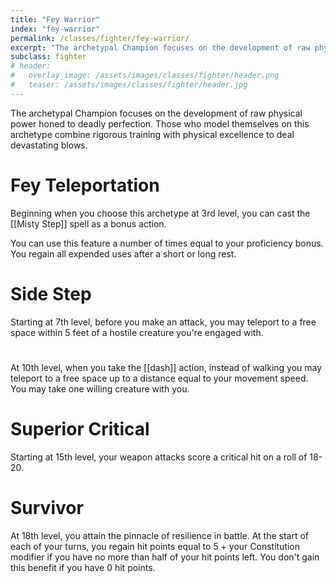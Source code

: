 ```yaml
---
title: "Fey Warrior"
index: "fey-warrior"
permalink: /classes/fighter/fey-warrior/
excerpt: "The archetypal Champion focuses on the development of raw physical power honed to deadly perfection."
subclass: fighter
# header:
#   overlay_image: /assets/images/classes/fighter/header.png
#   teaser: /assets/images/classes/fighter/header.jpg
---
```

The archetypal Champion focuses on the development of raw physical power honed to deadly perfection. Those who model themselves on this archetype combine rigorous training with physical excellence to deal devastating blows.

# Fey Teleportation
Beginning when you choose this archetype at 3rd level, you can cast the [[Misty Step]] spell as a bonus action.

You can use this feature a number of times equal to your proficiency bonus. You regain all expended uses after a short or long rest.

# Side Step
Starting at 7th level, before you make an attack, you may teleport to a free space within 5 feet of a hostile creature you're engaged with.

# 
At 10th level, when you take the [[dash]] action, instead of walking you may teleport to a free space up to a distance equal to your movement speed. You may take one willing creature with you.

# Superior Critical
Starting at 15th level, your weapon attacks score a critical hit on a roll of 18-20.

# Survivor
At 18th level, you attain the pinnacle of resilience in battle. At the start of each of your turns, you regain hit points equal to 5 + your Constitution modifier if you have no more than half of your hit points left. You don't gain this benefit if you have 0 hit points.
